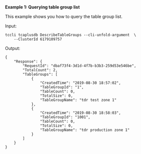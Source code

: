 **Example 1: Querying table group list**

This example shows you how to query the table group list.

Input: 

```
tccli tcaplusdb DescribeTableGroups --cli-unfold-argument  \
    --ClusterId 6179109757
```

Output: 
```
{
    "Response": {
        "RequestId": "dbaf73f4-3d1d-4f7b-b3b3-259d53e546be",
        "TotalCount": 2,
        "TableGroups": [
            {
                "CreatedTime": "2019-08-30 18:57:02",
                "TableGroupId": "1",
                "TableCount": 0,
                "TotalSize": 0,
                "TableGroupName": "tdr test zone 1"
            },
            {
                "CreatedTime": "2019-08-30 18:58:03",
                "TableGroupId": "1001",
                "TableCount": 0,
                "TotalSize": 0,
                "TableGroupName": "tdr production zone 1"
            }
        ]
    }
}
```

